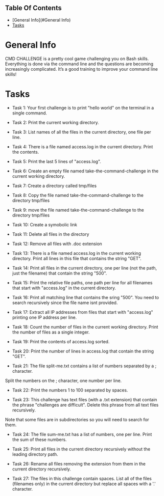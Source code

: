 ## Table Of Contents

* [General Info](#General Info)
* [Tasks](#Tasks)

# General Info

CMD CHALLENGE is a pretty cool game challenging you on Bash skills. Everything is done via the command line and the questions are becoming increasingly complicated. It’s a good training to improve your command line skills!

# Tasks
* Task 1: Your first challenge is to print "hello world" on the terminal in a single command.

* Task 2: Print the current working directory.

* Task 3: List names of all the files in the current directory, one file per line. 

* Task 4: There is a file named access.log in the current directory. Print the contents.

* Task 5: Print the last 5 lines of "access.log".  

* Task 6: Create an empty file named take-the-command-challenge in the current working directory.

* Task 7: Create a directory called tmp/files

* Task 8: Copy the file named take-the-command-challenge to the directory tmp/files 

* Task 9: move the file named take-the-command-challenge to the directory tmp/files

* Task 10: Create a symobolic link

* Task 11: Delete all files in the directory

* Task 12: Remove all files with .doc extension

* Task 13: There is a file named access.log in the current working directory. Print all lines in this file that contains the string "GET".

* Task 14: Print all files in the current directory, one per line (not the path, just the filename) that contain the string "500".

* Task 15: Print the relative file paths, one path per line for all filenames that start with "access.log" in the current directory.

* Task 16: Print all matching line that contains the sring "500". You need to search recursively since the file name isnt provided.

* Task 17: Extract all IP addresses from files that start with "access.log" printing one IP address per line.

* Task 18: Count the number of files in the current working directory. Print the number of files as a single integer.

* Task 19: Print the contents of access.log sorted.

* Task 20: Print the number of lines in access.log that contain the string "GET".

* Task 21: The file split-me.txt contains a list of numbers separated by a ; character.

Split the numbers on the ; character, one number per line.

* Task 22: Print the numbers 1 to 100 separated by spaces.

* Task 23: This challenge has text files (with a .txt extension) that contain the phrase "challenges are difficult". Delete this phrase from all text files recursively.

Note that some files are in subdirectories so you will need to search for them.

* Task 24: The file sum-me.txt has a list of numbers, one per line. Print the sum of these numbers.

* Task 25: Print all files in the current directory recursively without the leading directory path.

* Task 26: Rename all files removing the extension from them in the current directory recursively.

* Task 27: The files in this challenge contain spaces. List all of the files (filenames only) in the current directory but replace all spaces with a '.' character.
